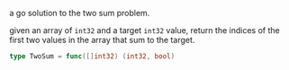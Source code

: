 a go solution to the two sum problem.

given an array of `int32` and a target `int32` value, return the indices of the first two values in
the array that sum to the target.

```go
type TwoSum = func([]int32) (int32, bool)
```
